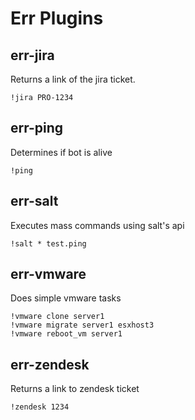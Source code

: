 Err Plugins
===

err-jira
---
Returns a link of the jira ticket.

```
!jira PRO-1234
```

err-ping
---
Determines if bot is alive

```
!ping
```

err-salt
---
Executes mass commands using salt's api

```
!salt * test.ping
```

err-vmware
---
Does simple vmware tasks

```
!vmware clone server1
!vmware migrate server1 esxhost3
!vmware reboot_vm server1
```

err-zendesk
---
Returns a link to zendesk ticket

```
!zendesk 1234
```

